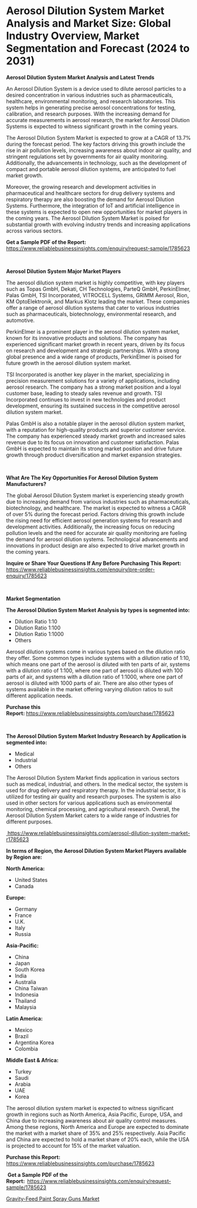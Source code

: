 <p><h1>Aerosol Dilution System Market Analysis and Market Size: Global Industry Overview, Market Segmentation and Forecast (2024 to 2031)</h1></p><p><strong>Aerosol Dilution System Market Analysis and Latest Trends</strong></p>
<p><p>An Aerosol Dilution System is a device used to dilute aerosol particles to a desired concentration in various industries such as pharmaceuticals, healthcare, environmental monitoring, and research laboratories. This system helps in generating precise aerosol concentrations for testing, calibration, and research purposes. With the increasing demand for accurate measurements in aerosol research, the market for Aerosol Dilution Systems is expected to witness significant growth in the coming years.</p><p>The Aerosol Dilution System Market is expected to grow at a CAGR of 13.7% during the forecast period. The key factors driving this growth include the rise in air pollution levels, increasing awareness about indoor air quality, and stringent regulations set by governments for air quality monitoring. Additionally, the advancements in technology, such as the development of compact and portable aerosol dilution systems, are anticipated to fuel market growth.</p><p>Moreover, the growing research and development activities in pharmaceutical and healthcare sectors for drug delivery systems and respiratory therapy are also boosting the demand for Aerosol Dilution Systems. Furthermore, the integration of IoT and artificial intelligence in these systems is expected to open new opportunities for market players in the coming years. The Aerosol Dilution System Market is poised for substantial growth with evolving industry trends and increasing applications across various sectors.</p></p>
<p><strong>Get a Sample PDF of the Report:&nbsp;</strong> <a href="https://www.reliablebusinessinsights.com/enquiry/request-sample/1785623">https://www.reliablebusinessinsights.com/enquiry/request-sample/1785623</a></p>
<p>&nbsp;</p>
<p><strong>Aerosol Dilution System Major Market Players</strong></p>
<p><p>The aerosol dilution system market is highly competitive, with key players such as Topas GmbH, Dekati, CH Technologies, ParteQ GmbH, PerkinElmer, Palas GmbH, TSI Incorporated, VITROCELL Systems, GRIMM Aerosol, Rion, KM OptoElektronik, and Markus Klotz leading the market. These companies offer a range of aerosol dilution systems that cater to various industries such as pharmaceuticals, biotechnology, environmental research, and automotive.</p><p>PerkinElmer is a prominent player in the aerosol dilution system market, known for its innovative products and solutions. The company has experienced significant market growth in recent years, driven by its focus on research and development and strategic partnerships. With a strong global presence and a wide range of products, PerkinElmer is poised for future growth in the aerosol dilution system market.</p><p>TSI Incorporated is another key player in the market, specializing in precision measurement solutions for a variety of applications, including aerosol research. The company has a strong market position and a loyal customer base, leading to steady sales revenue and growth. TSI Incorporated continues to invest in new technologies and product development, ensuring its sustained success in the competitive aerosol dilution system market.</p><p>Palas GmbH is also a notable player in the aerosol dilution system market, with a reputation for high-quality products and superior customer service. The company has experienced steady market growth and increased sales revenue due to its focus on innovation and customer satisfaction. Palas GmbH is expected to maintain its strong market position and drive future growth through product diversification and market expansion strategies.</p></p>
<p>&nbsp;</p>
<p><strong>What Are The Key Opportunities For Aerosol Dilution System Manufacturers?</strong></p>
<p><p>The global Aerosol Dilution System market is experiencing steady growth due to increasing demand from various industries such as pharmaceuticals, biotechnology, and healthcare. The market is expected to witness a CAGR of over 5% during the forecast period. Factors driving this growth include the rising need for efficient aerosol generation systems for research and development activities. Additionally, the increasing focus on reducing pollution levels and the need for accurate air quality monitoring are fueling the demand for aerosol dilution systems. Technological advancements and innovations in product design are also expected to drive market growth in the coming years.</p></p>
<p><strong>Inquire or Share Your Questions If Any Before Purchasing This Report:</strong> <a href="https://www.reliablebusinessinsights.com/enquiry/pre-order-enquiry/1785623">https://www.reliablebusinessinsights.com/enquiry/pre-order-enquiry/1785623</a></p>
<p>&nbsp;</p>
<p><strong>Market Segmentation</strong></p>
<p><strong>The Aerosol Dilution System Market Analysis by types is segmented into:</strong></p>
<p><ul><li>Dilution Ratio 1:10</li><li>Dilution Ratio 1:100</li><li>Dilution Ratio 1:1000</li><li>Others</li></ul></p>
<p><p>Aerosol dilution systems come in various types based on the dilution ratio they offer. Some common types include systems with a dilution ratio of 1:10, which means one part of the aerosol is diluted with ten parts of air, systems with a dilution ratio of 1:100, where one part of aerosol is diluted with 100 parts of air, and systems with a dilution ratio of 1:1000, where one part of aerosol is diluted with 1000 parts of air. There are also other types of systems available in the market offering varying dilution ratios to suit different application needs.</p></p>
<p><strong>Purchase this Report:&nbsp;</strong><a href="https://www.reliablebusinessinsights.com/purchase/1785623">https://www.reliablebusinessinsights.com/purchase/1785623</a></p>
<p>&nbsp;</p>
<p><strong>The Aerosol Dilution System Market Industry Research by Application is segmented into:</strong></p>
<p><ul><li>Medical</li><li>Industrial</li><li>Others</li></ul></p>
<p><p>The Aerosol Dilution System Market finds application in various sectors such as medical, industrial, and others. In the medical sector, the system is used for drug delivery and respiratory therapy. In the industrial sector, it is utilized for testing air quality and research purposes. The system is also used in other sectors for various applications such as environmental monitoring, chemical processing, and agricultural research. Overall, the Aerosol Dilution System Market caters to a wide range of industries for different purposes.</p></p>
<p><a href="https://www.reliablebusinessinsights.com/aerosol-dilution-system-market-r1785623">&nbsp;https://www.reliablebusinessinsights.com/aerosol-dilution-system-market-r1785623</a></p>
<p><strong>In terms of Region, the Aerosol Dilution System Market Players available by Region are:</strong></p>
<p>
    <p> <strong> North America: </strong>
        <ul>
            <li>United States</li>
            <li>Canada</li>
        </ul>
        </p> 
    <p> <strong> Europe: </strong>
        <ul>
            <li>Germany</li>
            <li>France</li>
            <li>U.K.</li>
            <li>Italy</li>
            <li>Russia</li>
        </ul>
        </p> 
    <p> <strong> Asia-Pacific: </strong>
        <ul>
            <li>China</li>
            <li>Japan</li>
            <li>South Korea</li>
            <li>India</li>
            <li>Australia</li>
            <li>China Taiwan</li>
            <li>Indonesia</li>
            <li>Thailand</li>
            <li>Malaysia</li>
        </ul>
        </p> 
    <p> <strong> Latin America: </strong>
        <ul>
            <li>Mexico</li>
            <li>Brazil</li>
            <li>Argentina Korea</li>
            <li>Colombia</li>
        </ul>
        </p> 
    <p> <strong> Middle East & Africa: </strong>
        <ul>
            <li>Turkey</li>
            <li>Saudi</li>
            <li>Arabia</li>
            <li>UAE</li>
            <li>Korea</li>
        </ul>
    </p>
    </p>
<p><p>The aerosol dilution system market is expected to witness significant growth in regions such as North America, Asia Pacific, Europe, USA, and China due to increasing awareness about air quality control measures. Among these regions, North America and Europe are expected to dominate the market with a market share of 35% and 25% respectively. Asia Pacific and China are expected to hold a market share of 20% each, while the USA is projected to account for 15% of the market valuation.</p></p>
<p><strong>Purchase this Report: </strong><a href="https://www.reliablebusinessinsights.com/purchase/1785623">https://www.reliablebusinessinsights.com/purchase/1785623</a></p>
<p>&nbsp;<strong>Get a Sample PDF of the Report:&nbsp;&nbsp;</strong><a href="https://www.reliablebusinessinsights.com/enquiry/request-sample/1785623">https://www.reliablebusinessinsights.com/enquiry/request-sample/1785623</a></p>
<p><strong></strong></p>
<p><p><a href="https://view.publitas.com/reportprime-1/insights-into-gravity-feed-paint-spray-guns-market-share-and-competitive-landscape-for-period-from-2024-to-2031/">Gravity-Feed Paint Spray Guns Market</a></p></p>
